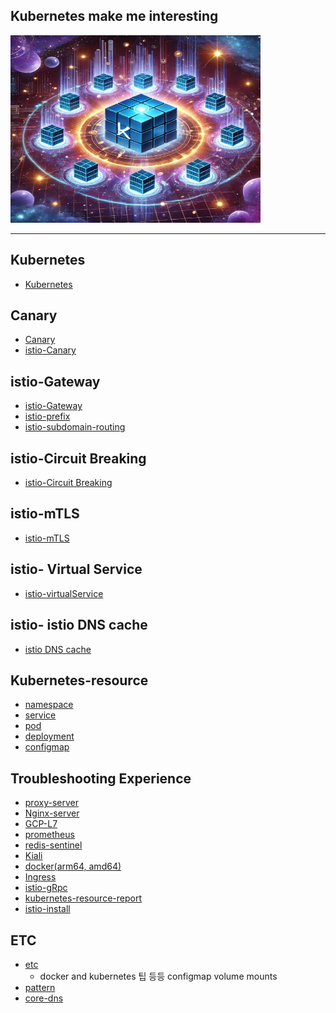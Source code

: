 Kubernetes make me interesting
---

<img src="img.png" justify-content: center width="400" height="300"/>

---
## Kubernetes
- [Kubernetes](https://github.com/youyoungnam/kubernetes-implement/tree/main/k8s-preparation)


## Canary
- [Canary](https://github.com/youyoungnam/kubernetes-implement/tree/main/Canary)
- [istio-Canary](https://github.com/youyoungnam/kubernetes-implement/tree/main/Canary/istio-canary)


## istio-Gateway
- [istio-Gateway](https://github.com/youyoungnam/kubernetes-implement/tree/main/istio/Istio-gateway)
- [istio-prefix](https://github.com/youyoungnam/kubernetes-implement/tree/main/istio/istio-prifx)
- [istio-subdomain-routing](https://github.com/youyoungnam/kubernetes-implement/tree/main/istio/istio-subdomain-routing)


## istio-Circuit Breaking
- [istio-Circuit Breaking](https://github.com/youyoungnam/kubernetes-implement/tree/main/istio/istio-Circuit-Breaking)


## istio-mTLS
- [istio-mTLS](https://github.com/youyoungnam/kubernetes-implement/tree/main/istio/istio-mtls)


## istio- Virtual Service
- [istio-virtualService](https://github.com/youyoungnam/kubernetes-implement/tree/main/istio/istio-virtualService)

## istio- istio DNS cache
- [istio DNS cache](https://github.com/youyoungnam/kubernetes-implement/tree/main/istio/istio-coredns)


## Kubernetes-resource
- [namespace](https://github.com/youyoungnam/kubernetes-implement/tree/main/resources/namespace)
- [service](https://github.com/youyoungnam/kubernetes-implement/tree/main/resources/service)
- [pod](https://github.com/youyoungnam/kubernetes-implement/tree/main/resources/pod)
- [deployment](https://github.com/youyoungnam/kubernetes-implement/tree/main/resources/deployment)
- [configmap](https://github.com/youyoungnam/kubernetes-implement/tree/main/resources/configmap)


## Troubleshooting Experience
- [proxy-server](https://github.com/youyoungnam/kubernetes-implement/tree/main/troubleshooting/Proxy-server)
- [Nginx-server](https://github.com/youyoungnam/kubernetes-implement/tree/main/troubleshooting/Nginx-Proxy)
- [GCP-L7](https://github.com/youyoungnam/kubernetes-implement/tree/main/troubleshooting/GCP-L7(Load-Balancer))
- [prometheus](https://github.com/youyoungnam/kubernetes-implement/tree/main/troubleshooting/prometheus)
- [redis-sentinel](https://github.com/youyoungnam/kubernetes-implement/tree/main/troubleshooting/redis-sentinel)
- [Kiali](https://github.com/youyoungnam/kubernetes-implement/tree/main/troubleshooting/Kiali)
- [docker(arm64, amd64)](https://github.com/youyoungnam/kubernetes-implement/tree/main/troubleshooting/amd64-arm64)
- [Ingress](https://github.com/youyoungnam/kubernetes-implement/tree/main/troubleshooting/Ingress)
- [istio-gRpc](https://github.com/youyoungnam/kubernetes-implement/tree/main/troubleshooting/istio-gRpc)
- [kubernetes-resource-report](https://github.com/youyoungnam/kubernetes-implement/tree/main/troubleshooting/kubernetes-resource-report)
- [istio-install](https://github.com/youyoungnam/kubernetes-implement/tree/main/troubleshooting/istio-install)

## ETC
- [etc](https://github.com/youyoungnam/kubernetes-implement/tree/main/etc)
  - docker and kubernetes 팁 등등 configmap volume mounts
- [pattern](https://github.com/youyoungnam/kubernetes-implement/tree/main/pattern)
- [core-dns](https://github.com/youyoungnam/kubernetes-implement/tree/main/etc/core-dns)
